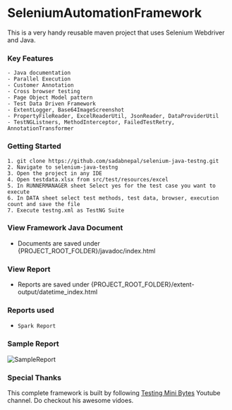 # SeleniumAutomationFramework
This is a very handy reusable maven project that uses Selenium Webdriver and Java.

### Key Features
	- Java documentation
	- Parallel Execution
	- Customer Annotation
	- Cross browser testing
	- Page Object Model pattern
	- Test Data Driven Framework
	- ExtentLogger, Base64ImageScreenshot
	- PropertyFileReader, ExcelReaderUtil, JsonReader, DataProviderUtil
	- TestNGListners, MethodInterceptor, FailedTestRetry, AnnotationTransformer

### Getting Started
```
1. git clone https://github.com/sadabnepal/selenium-java-testng.git
2. Navigate to selenium-java-testng
3. Open the project in any IDE 
4. Open testdata.xlsx from src/test/resources/excel
5. In RUNNERMANAGER sheet Select yes for the test case you want to execute
6. In DATA sheet select test methods, test data, browser, execution count and save the file
7. Execute testng.xml as TestNG Suite
```

### View Framework Java Document
- Documents are saved under {PROJECT_ROOT_FOLDER}/javadoc/index.html

### View Report
- Reports are saved under {PROJECT_ROOT_FOLDER}/extent-output/datetime_index.html

### Reports used
- `Spark Report`
	
### Sample Report
![SampleReport](https://user-images.githubusercontent.com/65847528/105609364-d437b980-5dce-11eb-94be-ab5192791150.PNG)

### Special Thanks
This complete framework is built by following [Testing Mini Bytes](https://www.youtube.com/playlist?list=PL9ok7C7Yn9A_JZFMrhrgEwfqQGiuyvSkB) Youtube channel. Do checkout his awesome vidoes.
